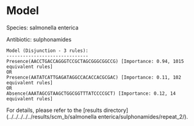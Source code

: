 
# Model

Species: salmonella enterica

Antibiotic: sulphonamides

```
Model (Disjunction - 3 rules):
------------------------------
Presence(AACCTGACCAGGGTCCGCTAGCGGGCGGCCG) [Importance: 0.94, 1015 equivalent rules]
OR
Presence(AATATCATTGAGATAGGCCACACCACGCGAC) [Importance: 0.11, 102 equivalent rules]
OR
Absence(AAATAGCGTAAGCTGGCGGTTTATCCCCGCT) [Importance: 0.12, 14 equivalent rules]

```

For details, please refer to the [results directory](../../../../../results/scm_b/salmonella enterica/sulphonamides/repeat_2/).

